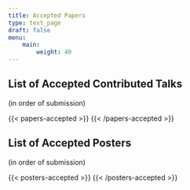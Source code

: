 ```yaml
---
title: Accepted Papers
type: text_page
draft: false
menu:
    main:
        weight: 40
---
```



<script src="https://ajax.googleapis.com/ajax/libs/jquery/3.5.1/jquery.min.js"></script>


## List of Accepted Contributed Talks
<!--
### Upgraded Talk Slot
(in order of submission)

{{< papers-upgraded >}}
{{< /papers-upgraded >}}

### Regular Talk Slot-->
(in order of submission)

{{< papers-accepted >}}
{{< /papers-accepted >}}


## List of Accepted Posters
<!--(coming soon)-->
(in order of submission) 

{{< posters-accepted >}}
{{< /posters-accepted >}}

<!-- Download a zip-archive of
{{< button-link label="all posters" url="https://surfdrive.surf.nl/files/index.php/s/QujOcEzN8b7ndhH/download" icon="tar" >}} available so far.

### Tue, 11 Aug, 15:15 - 17:15 (TODO set final date)
{{< button-link label="session" url="/sessions/poster1" icon="link" >}}
{{< posters-accepted session="tue_afternoon" >}}{{< /posters-accepted >}}

### Thu, 13 Aug, 11:00 - 13:00 (TODO set final date)
{{< button-link label="session" url="/sessions/poster2" icon="link" >}}
{{< posters-accepted session="thu_morning">}}{{< /posters-accepted >}}
-->
